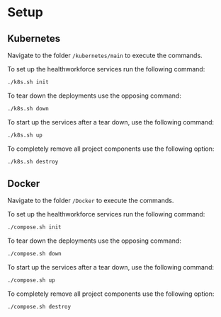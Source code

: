 # Setup

## Kubernetes

Navigate to the folder `/kubernetes/main` to execute the commands.

To set up the healthworkforce services run the following command:

```sh
./k8s.sh init
```

To tear down the deployments use the opposing command:

```bash
./k8s.sh down
```

To start up the services after a tear down, use the following command:

```bash
./k8s.sh up
```

To completely remove all project components use the following option:

```bash
./k8s.sh destroy
```

## Docker

Navigate to the folder `/Docker` to execute the commands.

To set up the healthworkforce services run the following command:

```sh
./compose.sh init
```

To tear down the deployments use the opposing command:

```bash
./compose.sh down
```

To start up the services after a tear down, use the following command:

```bash
./compose.sh up
```

To completely remove all project components use the following option:

```bash
./compose.sh destroy
